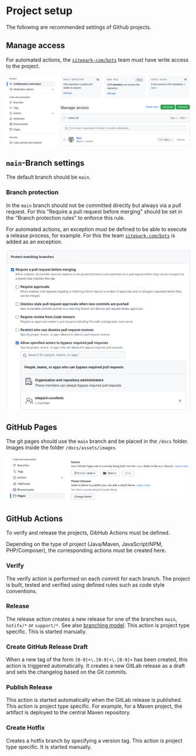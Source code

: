 # Project setup

The following are recommended settings of Github projects.

## Manage access

For automated actions, the [`sitepark-com/bots`](https://github.com/orgs/sitepark-com/teams/bots) team must have write access to the project.

![GitHub manage access](/docs/assets/images/github-manage-access.png)


## `main`-Branch settings

The default branch should be `main`.


### Branch protection

In the `main` branch should not be committed directly but always via a pull request. For this "Require a pull request before merging" should be set in the "Branch protection rules" to enforce this rule.

For automated actions, an exception must be defined to be able to execute a release process, for example. For this the team [`sitepark-com/bots`](https://github.com/orgs/sitepark-com/teams/bots) is added as an exception.

![GitHub main branch protection](/docs/assets/images/github-main-branch-protection.png)


## GitHub Pages

The git pages should use the `main` branch and be placed in the `/docs` folder.
Images inside the folder `/docs/assets/images`.

![GitHub Pages Settings](/docs/assets/images/github-pages-settings.png)


## GitHub Actions

To verify and release the projects, GibHub Actions must be defined.

Depending on the type of project (Java/Maven, JavaScript/NPM, PHP/Composer), the corresponding actions must be created here.

### Verify

The verify action is performed on each commit for each branch. The project is built, tested and verified using defined rules such as code style conventions.

### Release

The release action creates a new release for one of the branches `main`, `hotifx/*` or `support/*`. See also [branching model](branching-model.md). This action is project type specific. This is started manually.

### Create GitHub Release Draft

When a new tag of the form `[0-9]+\.[0-9]+\.[0-9]+` has been created, this action is triggered automatically. It creates a new GitLab release as a draft and sets the changelog based on the Git commits.

### Publish Release

This action is started automatically when the GitLab release is published. This action is project type specific. For example, for a Maven project, the artifact is deployed to the central Maven repository.

### Create Hotfix

Creates a hotfix branch by specifying a version tag. This action is project type specific. It is started manually.
